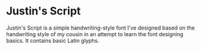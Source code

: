 # Justin's Script
Justin's Script is a simple handwriting-style font I've designed based on the handwriting style of my cousin in an attempt to learn the font designing basics. It contains basic Latin glyphs.
